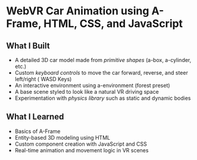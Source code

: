 # WebVR Car Animation using A-Frame, HTML, CSS, and JavaScript

## What I Built

- A detailed 3D car model made from *primitive shapes* (a-box, a-cylinder, etc.)
- Custom *keyboard controls* to move the car forward, reverse, and steer left/right ( WASD Keys)
- An interactive environment using a-environment (forest preset)
- A base scene styled to look like a natural VR driving space
- Experimentation with *physics library* such as static and dynamic bodies

## What I Learned

- Basics of A-Frame
- Entity-based 3D modeling using HTML
- Custom component creation with JavaScript and CSS
- Real-time animation and movement logic in VR scenes
  
